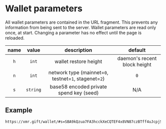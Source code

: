 # Wallet parameters

All wallet parameters are contained in the URL fragment. This prevents any information from being sent to the server.
Wallet parameters are read only once, at start. Changing a parameter has no effect until the page is reloaded.

| name |   value   |                      description                      |           default            |
|:----:|:---------:|:-----------------------------------------------------:|:----------------------------:|
| `h`  |   `int`   |                 wallet restore height                 | daemon's recent block height |
| `n`  |   `int`   | network type (mainnet=`0`, testnet=`1`, stagenet=`2`) |             `0`              |
| `s`  | `string`  |    base58 encoded private spend key (seed)            |             N/A              |

## Example

```
https://xmr.gift/wallet/#s=SBA9kQzua7FA3hcckXeCQTEF4x8VN87czBTff4uJcpjS&h=1100981&n=2
```
